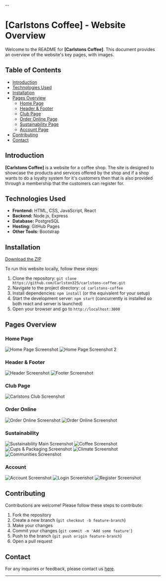 --

# [Carlstons Coffee] - Website Overview

Welcome to the README for **[Carlstons Coffee]**. This document provides an overview of the website's key pages, with images.

## Table of Contents

- [Introduction](#introduction)
- [Technologies Used](#technologies-used)
- [Installation](#installation)
- [Pages Overview](#pages-overview)
  - [Home Page](#home-page)
  - [Header & Footer](#header--footer)
  - [Club Page](#club-page)
  - [Order Online Page](#order-online)
  - [Sustainability Page](#sustainability)
  - [Account Page](#account)
- [Contributing](#contributing)
- [Contact](#contact)

## Introduction

**[Carlstons Coffee]** is a website for a coffee shop. The site is designed to showcase the products and services offered by the shop and if a shop wants to do a loyalty system for it's customers then that is also provided through a membership that the customers can register for.

## Technologies Used

- **Frontend:** HTML, CSS, JavaScript, React
- **Backend:** Node.js, Express
- **Database:** PostgreSQL
- **Hosting:** GitHub Pages
- **Other Tools:** Bootstrap

## Installation

[Download the ZIP](https://github.com/Carlston325/carlstons-coffee/archive/refs/heads/main.zip)

To run this website locally, follow these steps:

1. Clone the repository: `git clone https://github.com/Carlston325/carlstons-coffee.git`
2. Navigate to the project directory: `cd carlstons-coffee`
3. Install dependencies: `npm install` (or the equivalent for your setup)
4. Start the development server: `npm start` (concurrently is installed so both react and server is launched)
5. Open your browser and go to `http://localhost:3000`

## Pages Overview

### Home Page

![Home Page Screenshot](./images/Homepage.jpg)
![Home Page Screenshot 2](./images/Homepage_2.png)

### Header & Footer

![Header Screenshot](./images/Header.png)
![Footer Screenshot](./images/Footer.png)

### Club Page

![Carlstons Club Screenshot](./images/Carlstons%20Club.png)

### Order Online

![Order Online Screenshot](./images/Delivery.png)
![Order Online Screenshot](./images/Click_n_Collect.png)

### Sustainability

![Sustainability Main Screenshot](./images/Sustainability.png)
![Coffee Screenshot](./images/Coffee.png)
![Cups & Packaging Screenshot](./images/Cups_n_Packaging.png)
![Climate Screenshot](./images/Climate.png)
![Communities Screenshot](./images/Communities.png)

### Account

![Account Screenshot](./images/Account.png)
![Login Screenshot](./images/Login.png)
![Register Screenshot](./images/Register.png)

## Contributing

Contributions are welcome! Please follow these steps to contribute:

1. Fork the repository
2. Create a new branch (`git checkout -b feature-branch`)
3. Make your changes
4. Commit your changes (`git commit -m 'Add some feature'`)
5. Push to the branch (`git push origin feature-branch`)
6. Open a pull request

## Contact

For any inquiries or feedback, please contact us [here](mailto:crebel325@gmail.com).

---
